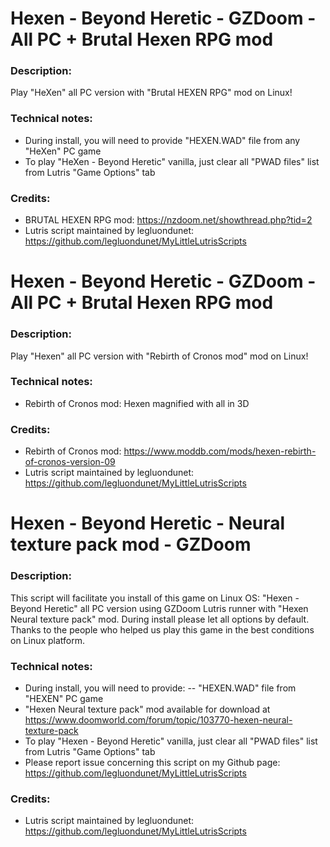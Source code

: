 # Hexen - Beyond Heretic - GZDoom - All PC + Brutal Hexen RPG mod
### Description:
Play "HeXen" all PC version with "Brutal HEXEN RPG" mod on Linux!
### Technical notes:
- During install, you will need to provide "HEXEN.WAD" file from any "HeXen" PC game
- To play "HeXen - Beyond Heretic" vanilla, just clear all "PWAD files" list from Lutris "Game Options" tab
### Credits:
- BRUTAL HEXEN RPG mod: https://nzdoom.net/showthread.php?tid=2
- Lutris script maintained by legluondunet: https://github.com/legluondunet/MyLittleLutrisScripts

# Hexen - Beyond Heretic - GZDoom - All PC + Brutal Hexen RPG mod
### Description:
Play "Hexen" all PC version with "Rebirth of Cronos mod" mod on Linux!
### Technical notes:
- Rebirth of Cronos mod: Hexen  magnified with all in 3D
### Credits:
- Rebirth of Cronos mod: https://www.moddb.com/mods/hexen-rebirth-of-cronos-version-09
- Lutris script maintained by legluondunet: https://github.com/legluondunet/MyLittleLutrisScripts

# Hexen - Beyond Heretic - Neural texture pack mod - GZDoom
### Description:
This script will facilitate you install of this game on Linux OS:
"Hexen - Beyond Heretic"  all PC version using GZDoom Lutris runner with "Hexen Neural texture pack" mod.
During install please let all options by default.
Thanks to the people who helped us play this game in the best conditions on Linux platform.
### Technical notes:
- During install, you will need to provide:
-- "HEXEN.WAD" file from "HEXEN" PC game
- "Hexen Neural texture pack" mod available for download at https://www.doomworld.com/forum/topic/103770-hexen-neural-texture-pack
- To play "Hexen - Beyond Heretic" vanilla, just clear all "PWAD files" list from Lutris "Game Options" tab
- Please report issue concerning this script on my Github page:
https://github.com/legluondunet/MyLittleLutrisScripts
### Credits:
- Lutris script maintained by legluondunet: https://github.com/legluondunet/MyLittleLutrisScripts
